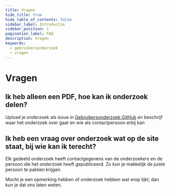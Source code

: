 ```yaml
---
title: Vragen
hide_title: true
hide_table_of_contents: false
sidebar_label: Introductie
sidebar_position: 1
pagination_label: FAQ
description: Vragen
keywords:
  - gebruikersonderzoek
  - vragen
---
```


# Vragen

## Ik heb alleen een PDF, hoe kan ik onderzoek delen?

Upload je onderzoek als issue in [Gebruikersonderzoek GitHub](https://github.com/nl-design-system/gebruikersonderzoek/issues) en beschrijf waar het onderzoek over gaat en wie als contactpersoon erbij kan

## Ik heb een vraag over onderzoek wat op de site staat, bij wie kan ik terecht?

Elk gedeeld onderzoek heeft contactgegevens van de onderzoekers en de persoon die het onderzoek heeft gepubliceerd. Zo kun je makkelijk de juiste persoon te pakken krijgen.

Mocht je een opmerking hebben of onderzoek hebben wat erop lijkt, dan kun je dat ons laten weten.
